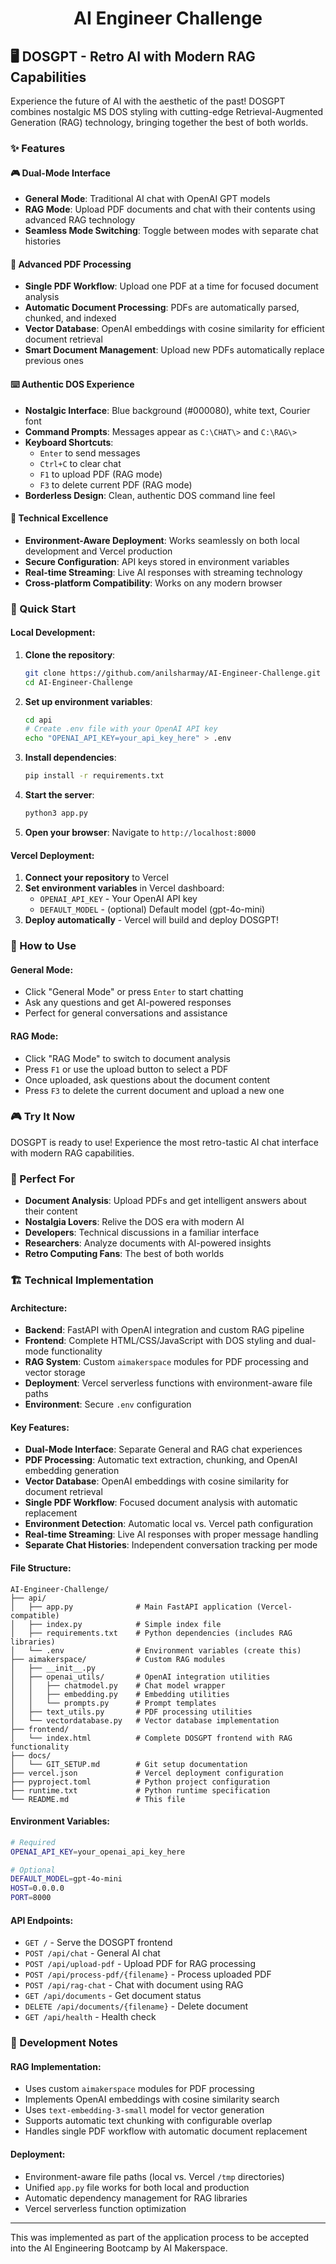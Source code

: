 ## <h1 align="center" id="heading"> AI Engineer Challenge </h1>

## 🖥️ DOSGPT - Retro AI with Modern RAG Capabilities

Experience the future of AI with the aesthetic of the past! DOSGPT combines nostalgic MS DOS styling with cutting-edge Retrieval-Augmented Generation (RAG) technology, bringing together the best of both worlds.

### ✨ Features

#### **🎮 Dual-Mode Interface**
- **General Mode**: Traditional AI chat with OpenAI GPT models
- **RAG Mode**: Upload PDF documents and chat with their contents using advanced RAG technology
- **Seamless Mode Switching**: Toggle between modes with separate chat histories

#### **📄 Advanced PDF Processing**
- **Single PDF Workflow**: Upload one PDF at a time for focused document analysis
- **Automatic Document Processing**: PDFs are automatically parsed, chunked, and indexed
- **Vector Database**: OpenAI embeddings with cosine similarity for efficient document retrieval
- **Smart Document Management**: Upload new PDFs automatically replace previous ones

#### **⌨️ Authentic DOS Experience**
- **Nostalgic Interface**: Blue background (#000080), white text, Courier font
- **Command Prompts**: Messages appear as `C:\CHAT\>` and `C:\RAG\>`
- **Keyboard Shortcuts**: 
  - `Enter` to send messages
  - `Ctrl+C` to clear chat
  - `F1` to upload PDF (RAG mode)
  - `F3` to delete current PDF (RAG mode)
- **Borderless Design**: Clean, authentic DOS command line feel

#### **🔧 Technical Excellence**
- **Environment-Aware Deployment**: Works seamlessly on both local development and Vercel production
- **Secure Configuration**: API keys stored in environment variables
- **Real-time Streaming**: Live AI responses with streaming technology
- **Cross-platform Compatibility**: Works on any modern browser

### 🚀 Quick Start

#### **Local Development:**

1. **Clone the repository**:
   ```bash
   git clone https://github.com/anilsharmay/AI-Engineer-Challenge.git
   cd AI-Engineer-Challenge
   ```

2. **Set up environment variables**:
   ```bash
   cd api
   # Create .env file with your OpenAI API key
   echo "OPENAI_API_KEY=your_api_key_here" > .env
   ```

3. **Install dependencies**:
   ```bash
   pip install -r requirements.txt
   ```

4. **Start the server**:
   ```bash
   python3 app.py
   ```

5. **Open your browser**: Navigate to `http://localhost:8000`

#### **Vercel Deployment:**

1. **Connect your repository** to Vercel
2. **Set environment variables** in Vercel dashboard:
   - `OPENAI_API_KEY` - Your OpenAI API key
   - `DEFAULT_MODEL` - (optional) Default model (gpt-4o-mini)
3. **Deploy automatically** - Vercel will build and deploy DOSGPT!

### 🎯 How to Use

#### **General Mode:**
- Click "General Mode" or press `Enter` to start chatting
- Ask any questions and get AI-powered responses
- Perfect for general conversations and assistance

#### **RAG Mode:**
- Click "RAG Mode" to switch to document analysis
- Press `F1` or use the upload button to select a PDF
- Once uploaded, ask questions about the document content
- Press `F3` to delete the current document and upload a new one

### 🎮 Try It Now
DOSGPT is ready to use! Experience the most retro-tastic AI chat interface with modern RAG capabilities.

### 🎯 Perfect For
- **Document Analysis**: Upload PDFs and get intelligent answers about their content
- **Nostalgia Lovers**: Relive the DOS era with modern AI
- **Developers**: Technical discussions in a familiar interface
- **Researchers**: Analyze documents with AI-powered insights
- **Retro Computing Fans**: The best of both worlds

### 🏗️ Technical Implementation

#### **Architecture:**
- **Backend**: FastAPI with OpenAI integration and custom RAG pipeline
- **Frontend**: Complete HTML/CSS/JavaScript with DOS styling and dual-mode functionality
- **RAG System**: Custom `aimakerspace` modules for PDF processing and vector storage
- **Deployment**: Vercel serverless functions with environment-aware file paths
- **Environment**: Secure `.env` configuration

#### **Key Features:**
- **Dual-Mode Interface**: Separate General and RAG chat experiences
- **PDF Processing**: Automatic text extraction, chunking, and OpenAI embedding generation
- **Vector Database**: OpenAI embeddings with cosine similarity for document retrieval
- **Single PDF Workflow**: Focused document analysis with automatic replacement
- **Environment Detection**: Automatic local vs. Vercel path configuration
- **Real-time Streaming**: Live AI responses with proper message handling
- **Separate Chat Histories**: Independent conversation tracking per mode

#### **File Structure:**
```
AI-Engineer-Challenge/
├── api/
│   ├── app.py              # Main FastAPI application (Vercel-compatible)
│   ├── index.py            # Simple index file
│   ├── requirements.txt    # Python dependencies (includes RAG libraries)
│   └── .env                # Environment variables (create this)
├── aimakerspace/           # Custom RAG modules
│   ├── __init__.py
│   ├── openai_utils/       # OpenAI integration utilities
│   │   ├── chatmodel.py    # Chat model wrapper
│   │   ├── embedding.py    # Embedding utilities
│   │   └── prompts.py      # Prompt templates
│   ├── text_utils.py       # PDF processing utilities
│   └── vectordatabase.py   # Vector database implementation
├── frontend/
│   └── index.html          # Complete DOSGPT frontend with RAG functionality
├── docs/
│   └── GIT_SETUP.md        # Git setup documentation
├── vercel.json             # Vercel deployment configuration
├── pyproject.toml          # Python project configuration
├── runtime.txt             # Python runtime specification
└── README.md               # This file
```

#### **Environment Variables:**
```bash
# Required
OPENAI_API_KEY=your_openai_api_key_here

# Optional
DEFAULT_MODEL=gpt-4o-mini
HOST=0.0.0.0
PORT=8000
```

#### **API Endpoints:**
- `GET /` - Serve the DOSGPT frontend
- `POST /api/chat` - General AI chat
- `POST /api/upload-pdf` - Upload PDF for RAG processing
- `POST /api/process-pdf/{filename}` - Process uploaded PDF
- `POST /api/rag-chat` - Chat with document using RAG
- `GET /api/documents` - Get document status
- `DELETE /api/documents/{filename}` - Delete document
- `GET /api/health` - Health check

### 🔧 Development Notes

#### **RAG Implementation:**
- Uses custom `aimakerspace` modules for PDF processing
- Implements OpenAI embeddings with cosine similarity search
- Uses `text-embedding-3-small` model for vector generation
- Supports automatic text chunking with configurable overlap
- Handles single PDF workflow with automatic document replacement

#### **Deployment:**
- Environment-aware file paths (local vs. Vercel `/tmp` directories)
- Unified `app.py` file works for both local and production
- Automatic dependency management for RAG libraries
- Vercel serverless function optimization

---

This was implemented as part of the application process to be accepted into the AI Engineering Bootcamp by AI Makerspace.